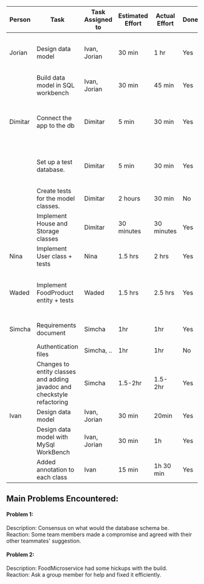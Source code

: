 | Person  | Task                                                                    | Task Assigned to | Estimated Effort | Actual Effort | Done | Notes                                                                      |
| ------- | ----------------------------------------------------------------------- | ---------------- | ---------------------------- | ------------------------- | ---- | -------------------------------------------------------------------------- |
| Jorian  | Design data model                                                       | Ivan, Jorian     | 30 min                       | 1 hr                      | Yes  | Ivan and I both created a data model for discussion purposes               |
|         | Build data model in SQL workbench                                       | Ivan, Jorian     | 30 min                       | 45 min                    | Yes  |                                                                            |
| Dimitar | Connect the app to the db                                               | Dimitar          | 5 min                        | 30 min                    | Yes  | Needs a .properties file (and possibly a configuration class)              |
|         | Set up a test database.                                                 | Dimitar          | 5 min                        | 30 min                    | Yes  | Needs only a @DataJpaTest annotation to set up an in-memory db.            |
|         | Create tests for the model classes.                                     | Dimitar          | 2 hours                      | 30 min                    | No   | I created only a base test class.                                          |
|         | Implement House and Storage classes                                     | Dimitar          | 30 minutes                   | 30 minutes                | Yes  | My work was incomplete and Simcha finished it.                             |
| Nina    | Implement User class + tests                                            | Nina             | 1.5 hrs                      | 2 hrs                     | Yes  |                                                                            |
| Waded   | Implement FoodProduct entity + tests                                    | Waded            | 1.5 hrs                      | 2.5 hrs                   | Yes  | Struggled a lot with build failures, now know how to debug those failures. |
| Simcha  | Requirements document                                                   | Simcha           | 1hr                          | 1hr                       | Yes  | Gonna finish this this evening                                             |
|         | Authentication files                                                    | Simcha, ..       | 1hr                          | 1hr                       | No   | To be continued                                                            |
|         | Changes to entity classes and adding javadoc and checkstyle refactoring | Simcha           | 1.5-2hr                      | 1.5-2hr                   | Yes  |                                                                            |
| Ivan    | Design data model                                                       | Ivan, Jorian     | 30 min                       | 20min                     | Yes  |                                                                            |
|         | Design data model with MySql WorkBench                                  | Ivan, Jorian     | 30 min                       | 1h                        | Yes  |                                                                            |
|         | Added annotation to each class                                          | Ivan             | 15 min                       | 1h 30 min                 | Yes  |                                                                            |

## Main Problems Encountered:			
#### Problem 1:			
Description:  Consensus on what would the database schema be.			
Reaction: Some team members made a compromise and agreed with their other teammates' suggestion.			
			
#### Problem 2:			
Description: FoodMicroservice had some hickups with the build. 			
Reaction: Ask a group member for help and fixed it efficiently.			